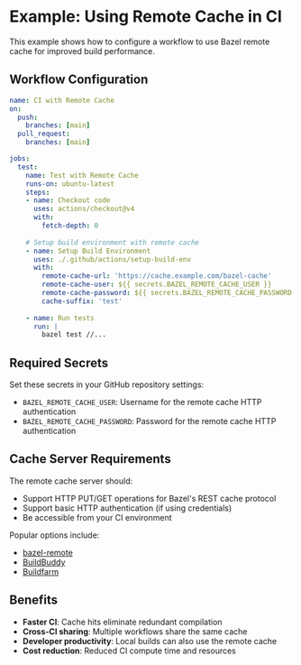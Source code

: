 # Example: Using Remote Cache in CI

This example shows how to configure a workflow to use Bazel remote cache for improved build performance.

## Workflow Configuration

```yaml
name: CI with Remote Cache
on:
  push:
    branches: [main]
  pull_request:
    branches: [main]

jobs:
  test:
    name: Test with Remote Cache
    runs-on: ubuntu-latest
    steps:
    - name: Checkout code
      uses: actions/checkout@v4
      with:
        fetch-depth: 0
        
    # Setup build environment with remote cache
    - name: Setup Build Environment
      uses: ./.github/actions/setup-build-env
      with:
        remote-cache-url: 'https://cache.example.com/bazel-cache'
        remote-cache-user: ${{ secrets.BAZEL_REMOTE_CACHE_USER }}
        remote-cache-password: ${{ secrets.BAZEL_REMOTE_CACHE_PASSWORD }}
        cache-suffix: 'test'
        
    - name: Run tests
      run: |
        bazel test //...
```

## Required Secrets

Set these secrets in your GitHub repository settings:

- `BAZEL_REMOTE_CACHE_USER`: Username for the remote cache HTTP authentication
- `BAZEL_REMOTE_CACHE_PASSWORD`: Password for the remote cache HTTP authentication

## Cache Server Requirements

The remote cache server should:
- Support HTTP PUT/GET operations for Bazel's REST cache protocol
- Support basic HTTP authentication (if using credentials)
- Be accessible from your CI environment

Popular options include:
- [bazel-remote](https://github.com/buchgr/bazel-remote)
- [BuildBuddy](https://www.buildbuddy.io/)
- [Buildfarm](https://github.com/bazelbuild/bazel-buildfarm)

## Benefits

- **Faster CI**: Cache hits eliminate redundant compilation
- **Cross-CI sharing**: Multiple workflows share the same cache
- **Developer productivity**: Local builds can also use the remote cache
- **Cost reduction**: Reduced CI compute time and resources